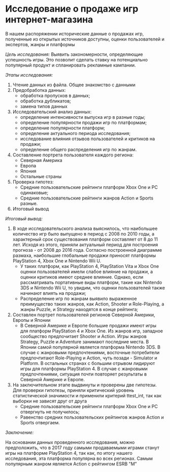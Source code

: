 # Исследование о продаже игр интернет-магазина
В нашем распоряжении исторические данные о продажах игр, полученные из открытых источников доступны, оценки пользователей и экспертов, жанры и платформы

*Цель исследования:* Выявить закономерности, определяющие успешность игры. Это позволит сделать ставку на потенциально популярный продукт и спланировать рекламные кампании.

*Этапы исследования:*

1. Чтение данных из файла. Общее знакомство с данными
2. Предобработка данных:
    - обработка пропусков в данных;
    - обработка дубликатов;
    - замена типов данных
3. Исследовательский анализ данных:
    - определение интенсивности выпуска игр в разные годы;
    - определение популярности продажи игр по платформам;
    - определение популярности платформ;
    - определение актуального периода исследования;
    - исследование влияния отзывов пользователей и критиков на продажи;
    - определение общего распределения игр по жанрам.
4. Составление портрета пользователя каждого региона:
    - Северная Америка
    - Европа
    - Япония
    - Остальные страны
5. Проверка гипотез:
    - Средние пользовательские рейтинги платформ Xbox One и PC одинаковые;
    - Средние пользовательские рейтинги жанров Action и Sports разные.
6. Итоговый вывод

*Итоговый вывод:*

1. В ходе исследовательского анализа выяснилось, что наибольшее количество игр было выпущено в период с 2008 по 2010 годы, а характерный срок существования платформ составляет от 8 до 11 лет. Исходя из этого, приняли актуальный период для построения прогноза - от 2008 до 2016 года. Согласно построенной диаграмме размаха, наибольшие глобальные продажи приносят платформы PlayStation 4, Xbox One и Nintendo Wii U.
    - У таких платформ, как PlayStation 4, PlayStation Vita и Xbox One оценки пользователей имели слабое влияние на продажи, а оценки критиков имеют среднее влияние. Однако, если рассматривать портативные виды платформ, такие как Nintendo 3DS и Nintendo Wii U, то увидим, что оценки пользователей также начинают влиять на продажи;
    - Распределение игр по жанрам выявило выраженное преимущество таких жанров, как Action, Shooter и Role-Playing, а жанры Puzzle, и Strategy находятся в конце рейтинга;
2. Составлен портрет пользователей регионов Северной Америки, Европы и Японии
    - В Северной Америке и Европе большие продажи имеют игры для платформ PlayStation 4 и Xbox One. Из жанров игр, западное сообщество предпочитает Shooter и Action. Игры жанров Strategy, Puzzle и Adventure занимают последние места. В Японии самой популярной является платформа Nintendo 3DS. В случае с жанровыми предпочтениями, восточные потребители предпочтитают Role-Playing и Action, чуть позади - Simulator и Platform. В остальных странах с большим отрывом лидируют игры для платформы PlayStation 4. В случае с жанровыми предпочтениями, ситуация почти повторяет результаты в Северной Америке и Европе.
3.  На заключительном этапе выдвинуты и проверены две гипотезы. Для проверки гипотезы, приняли критический уровень статистической значимости и применили критерий ttest_int, так как выборки не зависят друг от друга
    - Средние пользовательские рейтинги платформ Xbox One и PC отвергнуть не получилось;
    - Равенство средних пользовательских рейтингов жанров Action и Sports отвергаем.
  
      
*Заключение:*

На основании данных проведенного исследования, можно предположить, что в 2017 году самыми продаваемыми играми станут игры на платформе PlayStation 4, так как, по итогу нашего исследования, эта платформа популярна во всех регионах. Самым популярным жанром является Action с рейтингом ESRB "M"
